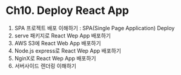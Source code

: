 <h1>Ch10. Deploy React App</h1>

1. SPA 프로젝트 배포 이해하기 : SPA(Single Page Application) Deploy
2. serve 패키지로 React Wep App 배포하기
3. AWS S3에 React Web App 배포하기
4. Node.js express로 React Wep App 배포하기
5. NginX로 React Wep App 배포하기
6. 서버사이드 렌더링 이해하기
